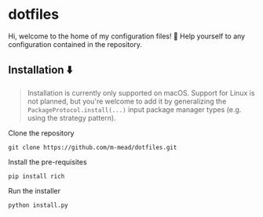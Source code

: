 # dotfiles

Hi, welcome to the home of my configuration files! 👋
Help yourself to any configuration contained in the repository.

## Installation ⬇️

> Installation is currently only supported on macOS.
Support for Linux is not planned, but you're welcome to add it by generalizing the `PackageProtocol.install(...)` input package manager types (e.g. using the strategy pattern).

Clone the repository

```shell
git clone https://github.com/m-mead/dotfiles.git
```

Install the pre-requisites

```shell
pip install rich
```

Run the installer

```shell
python install.py
```